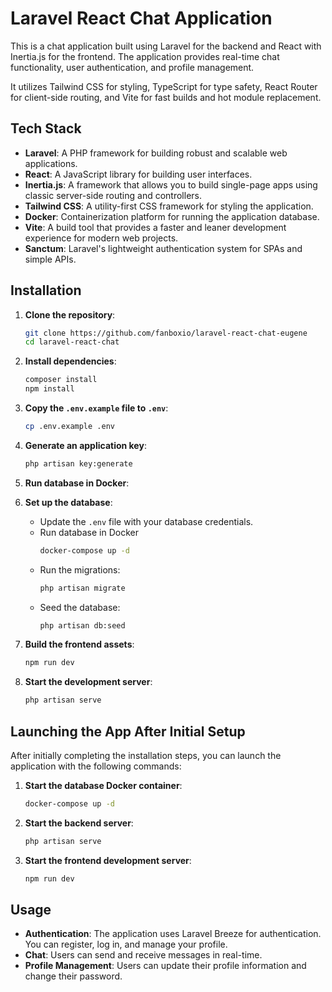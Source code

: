 # Laravel React Chat Application
This is a chat application built using Laravel for the backend and React with Inertia.js for the frontend. The application provides real-time chat functionality, user authentication, and profile management. 

It utilizes Tailwind CSS for styling, TypeScript for type safety, React Router for client-side routing, and Vite for fast builds and hot module replacement.

## Tech Stack

- **Laravel**: A PHP framework for building robust and scalable web applications.
- **React**: A JavaScript library for building user interfaces.
- **Inertia.js**: A framework that allows you to build single-page apps using classic server-side routing and controllers.
- **Tailwind CSS**: A utility-first CSS framework for styling the application.
- **Docker**: Containerization platform for running the application database.
- **Vite**: A build tool that provides a faster and leaner development experience for modern web projects.
- **Sanctum**: Laravel's lightweight authentication system for SPAs and simple APIs.

## Installation

1. **Clone the repository**:
    ```sh
    git clone https://github.com/fanboxio/laravel-react-chat-eugene
    cd laravel-react-chat
    ```

2. **Install dependencies**:
    ```sh
    composer install
    npm install
    ```

3. **Copy the `.env.example` file to `.env`**:
    ```sh
    cp .env.example .env
    ```

4. **Generate an application key**:
    ```sh
    php artisan key:generate
    ```

8. **Run database in Docker**:
    

5. **Set up the database**:
    - Update the `.env` file with your database credentials.
    - Run database in Docker
        ```sh
        docker-compose up -d
        ```
    - Run the migrations:
        ```sh
        php artisan migrate
        ```
    - Seed the database:
        ```sh
        php artisan db:seed
        ```

6. **Build the frontend assets**:
    ```sh
    npm run dev
    ```

7. **Start the development server**:
    ```sh
    php artisan serve
    ```

## Launching the App After Initial Setup

After initially completing the installation steps, you can launch the application with the following commands:

1. **Start the database Docker container**:
    ```sh
    docker-compose up -d
    ```

2. **Start the backend server**:
    ```sh
    php artisan serve
    ```

3. **Start the frontend development server**:
    ```sh
    npm run dev
    ```

## Usage

- **Authentication**: The application uses Laravel Breeze for authentication. You can register, log in, and manage your profile.
- **Chat**: Users can send and receive messages in real-time.
- **Profile Management**: Users can update their profile information and change their password.
